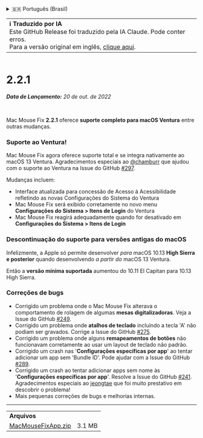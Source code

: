 <details>
<summary>🇧🇷 Português (Brasil)</summary>

[🇬🇧 English (GitHub Release)](https://github.com/noah-nuebling/mac-mouse-fix/releases/tag/2.2.1)\
[🇦🇩 Català](https://redirect.macmousefix.com/?target=mmf-release&tag=2.2.1&locale=ca)\
[🇩🇪 Deutsch](https://redirect.macmousefix.com/?target=mmf-release&tag=2.2.1&locale=de)\
[🇪🇸 Español](https://redirect.macmousefix.com/?target=mmf-release&tag=2.2.1&locale=es)\
[🇫🇷 Français](https://redirect.macmousefix.com/?target=mmf-release&tag=2.2.1&locale=fr)\
[🇮🇩 Indonesia](https://redirect.macmousefix.com/?target=mmf-release&tag=2.2.1&locale=id)\
[🇮🇹 Italiano](https://redirect.macmousefix.com/?target=mmf-release&tag=2.2.1&locale=it)\
[🇭🇺 Magyar](https://redirect.macmousefix.com/?target=mmf-release&tag=2.2.1&locale=hu)\
[🇳🇱 Nederlands](https://redirect.macmousefix.com/?target=mmf-release&tag=2.2.1&locale=nl)\
[🇵🇱 Polski](https://redirect.macmousefix.com/?target=mmf-release&tag=2.2.1&locale=pl)\
**🇧🇷 Português (Brasil)**\
[🇵🇹 Português (Portugal)](https://redirect.macmousefix.com/?target=mmf-release&tag=2.2.1&locale=pt-PT)\
[🇷🇴 Română](https://redirect.macmousefix.com/?target=mmf-release&tag=2.2.1&locale=ro)\
[🇸🇪 Svenska](https://redirect.macmousefix.com/?target=mmf-release&tag=2.2.1&locale=sv)\
[🇻🇳 Tiếng Việt](https://redirect.macmousefix.com/?target=mmf-release&tag=2.2.1&locale=vi)\
[🇹🇷 Türkçe](https://redirect.macmousefix.com/?target=mmf-release&tag=2.2.1&locale=tr)\
[🇨🇿 Čeština](https://redirect.macmousefix.com/?target=mmf-release&tag=2.2.1&locale=cs)\
[🇬🇷 Ελληνικά](https://redirect.macmousefix.com/?target=mmf-release&tag=2.2.1&locale=el)\
[🇷🇺 Русский](https://redirect.macmousefix.com/?target=mmf-release&tag=2.2.1&locale=ru)\
[🇺🇦 Українська](https://redirect.macmousefix.com/?target=mmf-release&tag=2.2.1&locale=uk)\
[🇮🇱 עברית](https://redirect.macmousefix.com/?target=mmf-release&tag=2.2.1&locale=he)\
[🇸🇦 العربية](https://redirect.macmousefix.com/?target=mmf-release&tag=2.2.1&locale=ar)\
[🇮🇳 हिन्दी](https://redirect.macmousefix.com/?target=mmf-release&tag=2.2.1&locale=hi)\
[🇹🇭 ไทย](https://redirect.macmousefix.com/?target=mmf-release&tag=2.2.1&locale=th)\
[🇨🇳 中文 (简体)](https://redirect.macmousefix.com/?target=mmf-release&tag=2.2.1&locale=zh-Hans)\
[🇨🇳 中文 (繁體)](https://redirect.macmousefix.com/?target=mmf-release&tag=2.2.1&locale=zh-Hant)\
[🇭🇰 中文（香港)](https://redirect.macmousefix.com/?target=mmf-release&tag=2.2.1&locale=zh-HK)\
[🇯🇵 日本語](https://redirect.macmousefix.com/?target=mmf-release&tag=2.2.1&locale=ja)\
[🇰🇷 한국어](https://redirect.macmousefix.com/?target=mmf-release&tag=2.2.1&locale=ko)\
[Help translate Mac Mouse Fix to different languages!](https://github.com/noah-nuebling/mac-mouse-fix/discussions/731)
</details>
<table align=><td>
<b>ℹ️ Traduzido por IA</b><br>
Este GitHub Release foi traduzido pela IA Claude. Pode conter erros.<br>
Para a versão original em inglês, <a href="https://github.com/noah-nuebling/mac-mouse-fix/releases/tag/2.2.1">clique aqui</a>.
</td></table>

<table></table>

# 2.2.1
***Data de Lançamento:** 20 de out. de 2022*

<br>

Mac Mouse Fix **2.2.1** oferece **suporte completo para macOS Ventura** entre outras mudanças.

### Suporte ao Ventura!
Mac Mouse Fix agora oferece suporte total e se integra nativamente ao macOS 13 Ventura.
Agradecimentos especiais ao [@chamburr](https://github.com/chamburr) que ajudou com o suporte ao Ventura na Issue do GitHub [#297](https://github.com/noah-nuebling/mac-mouse-fix/issues/297).

Mudanças incluem:

- Interface atualizada para concessão de Acesso à Acessibilidade refletindo as novas Configurações do Sistema do Ventura
- Mac Mouse Fix será exibido corretamente no novo menu **Configurações do Sistema > Itens de Login** do Ventura
- Mac Mouse Fix reagirá adequadamente quando for desativado em **Configurações do Sistema > Itens de Login**

### Descontinuação do suporte para versões antigas do macOS

Infelizmente, a Apple só permite desenvolver _para_ macOS 10.13 **High Sierra e posterior** quando desenvolvendo _a partir do_ macOS 13 Ventura.

Então a **versão mínima suportada** aumentou do 10.11 El Capitan para 10.13 High Sierra.

### Correções de bugs

- Corrigido um problema onde o Mac Mouse Fix alterava o comportamento de rolagem de algumas **mesas digitalizadoras**. Veja a Issue do GitHub [#249](https://github.com/noah-nuebling/mac-mouse-fix/issues/249).
- Corrigido um problema onde **atalhos de teclado** incluindo a tecla 'A' não podiam ser gravados. Corrige a Issue do GitHub [#275](https://github.com/noah-nuebling/mac-mouse-fix/issues/275).
- Corrigido um problema onde alguns **remapeamentos de botões** não funcionavam corretamente ao usar um layout de teclado não padrão.
- Corrigido um crash nas '**Configurações específicas por app**' ao tentar adicionar um app sem 'Bundle ID'. Pode ajudar com a Issue do GitHub [#289](https://github.com/noah-nuebling/mac-mouse-fix/issues/289).
- Corrigido um crash ao tentar adicionar apps sem nome às '**Configurações específicas por app**'. Resolve a Issue do GitHub [#241](https://github.com/noah-nuebling/mac-mouse-fix/issues/241). Agradecimentos especiais ao [jeongtae](https://github.com/jeongtae) que foi muito prestativo em descobrir o problema!
- Mais pequenas correções de bugs e melhorias internas.

---

<table align="start">
<tr>
    <td colspan=2>
        <b>Arquivos</b>
    </td>
</tr>
<tr>
    <td><a href="https://github.com/noah-nuebling/mac-mouse-fix/releases/download/2.2.1/MacMouseFixApp.zip">MacMouseFixApp.zip</a></td>
    <td>3.1 MB</td>
</tr>
</table>